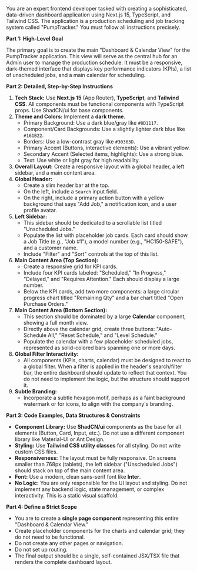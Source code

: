You are an expert frontend developer tasked with creating a sophisticated, data-driven dashboard application using Next.js 15, TypeScript, and Tailwind CSS. The application is a production scheduling and job tracking system called "PumpTracker." You must follow all instructions precisely.

**Part 1: High-Level Goal**

The primary goal is to create the main "Dashboard & Calendar View" for the PumpTracker application. This view will serve as the central hub for an Admin user to manage the production schedule. It must be a responsive, dark-themed interface that displays key performance indicators (KPIs), a list of unscheduled jobs, and a main calendar for scheduling.

**Part 2: Detailed, Step-by-Step Instructions**

1.  **Tech Stack:** Use **Next.js 15** (App Router), **TypeScript**, and **Tailwind CSS**. All components must be functional components with TypeScript props. Use ShadCN/ui for base components.
2.  **Theme and Colors:** Implement a **dark theme**.
    * Primary Background: Use a dark blue/gray like `#0D1117`.
    * Component/Card Backgrounds: Use a slightly lighter dark blue like `#161B22`.
    * Borders: Use a low-contrast gray like `#30363D`.
    * Primary Accent (Buttons, interactive elements): Use a vibrant yellow.
    * Secondary Accent (Selected items, highlights): Use a strong blue.
    * Text: Use white or light gray for high readability.
3.  **Overall Layout:** Create a responsive layout with a global header, a left sidebar, and a main content area.
4.  **Global Header:**
    * Create a slim header bar at the top.
    * On the left, include a `Search` input field.
    * On the right, include a primary action button with a yellow background that says "Add Job," a notification icon, and a user profile avatar.
5.  **Left Sidebar:**
    * This sidebar should be dedicated to a scrollable list titled "Unscheduled Jobs."
    * Populate the list with placeholder job cards. Each card should show a Job Title (e.g., "Job #1"), a model number (e.g., "HC150-SAFE"), and a customer name.
    * Include "Filter" and "Sort" controls at the top of this list.
6.  **Main Content Area (Top Section):**
    * Create a responsive grid for KPI cards.
    * Include four KPI cards labeled: "Scheduled," "In Progress," "Delayed," and "Requires Attention." Each should display a large number.
    * Below the KPI cards, add two more components: a large circular progress chart titled "Remaining Qty" and a bar chart titled "Open Purchase Orders."
7.  **Main Content Area (Bottom Section):**
    * This section should be dominated by a large **Calendar** component, showing a full month view.
    * Directly above the calendar grid, create three buttons: "Auto-Schedule All," "Reset Schedule," and "Level Schedule."
    * Populate the calendar with a few placeholder scheduled jobs, represented as solid-colored bars spanning one or more days.
8.  **Global Filter Interactivity:**
    * All components (KPIs, charts, calendar) must be designed to react to a global filter. When a filter is applied in the header's search/filter bar, the entire dashboard should update to reflect that context. You do not need to implement the logic, but the structure should support it.
9.  **Subtle Branding:**
    * Incorporate a subtle hexagon motif, perhaps as a faint background watermark or for icons, to align with the company's branding.

**Part 3: Code Examples, Data Structures & Constraints**

* **Component Library:** Use **ShadCN/ui** components as the base for all elements (Button, Card, Input, etc.). Do not use a different component library like Material-UI or Ant Design.
* **Styling:** Use **Tailwind CSS utility classes** for all styling. Do not write custom CSS files.
* **Responsiveness:** The layout must be fully responsive. On screens smaller than 768px (tablets), the left sidebar ("Unscheduled Jobs") should stack on top of the main content area.
* **Font:** Use a modern, clean sans-serif font like **Inter**.
* **No Logic:** You are only responsible for the UI layout and styling. Do not implement any backend logic, state management, or complex interactivity. This is a static visual scaffold.

**Part 4: Define a Strict Scope**

* You are to create a **single page component** representing this entire "Dashboard & Calendar View."
* Create placeholder components for the charts and calendar grid; they do not need to be functional.
* Do not create any other pages or navigation.
* Do not set up routing.
* The final output should be a single, self-contained JSX/TSX file that renders the complete dashboard layout.